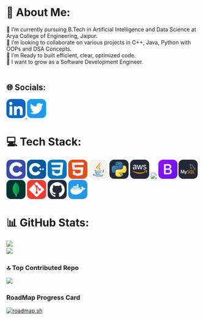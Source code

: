 # 💫 About Me:
🔭 I’m currently pursuing B.Tech in Artificial Intelligence and Data Science at Arya College of Engineering, Jaipur.<br>👯 I’m looking to collaborate on various projects in C++, Java, Python with OOPs and DSA Concepts.<br>🤝 I’m Ready to built efficient, clear, optimized code. <br>🌱 I want to grow as a Software Development Engineer.<br><br>


## 🌐 Socials:

<a href="https://www.linkedin.com/in/jatinsharma06">
  <img src="https://github.com/tandpfun/skill-icons/blob/main/icons/LinkedIn.svg?raw=true" width="50"/>
</a> <a href="https://x.com/JatinSh01960978">
  <img src="https://github.com/tandpfun/skill-icons/blob/main/icons/Twitter.svg?raw=true" width="50"/>
</a>



# 💻 Tech Stack:

<p>
  <img src="https://github.com/tandpfun/skill-icons/blob/main/icons/C.svg?raw=true" width="50" /> 
  <img src="https://github.com/tandpfun/skill-icons/blob/main/icons/CPP.svg?raw=true" width="50" /> 
  <img src="https://github.com/tandpfun/skill-icons/blob/main/icons/CSS.svg?raw=true" width="50" /> 
  <img src="https://github.com/tandpfun/skill-icons/blob/main/icons/HTML.svg?raw=true" width="50" /> 
  <img src="https://github.com/tandpfun/skill-icons/blob/main/icons/Java-Light.svg?raw=true" width="50" /> 
  <img src="https://github.com/tandpfun/skill-icons/blob/main/icons/Python-Dark.svg?raw=true" width="50" /> 
  <img src="https://github.com/tandpfun/skill-icons/blob/main/icons/AWS-Dark.svg?raw=true" width="50" /> 
  <img src="https://github.com/tandpfun/skill-icons/blob/main/icons/Anaconda-Dark.svg?raw=true" width="50" />     
  <img src="https://github.com/tandpfun/skill-icons/blob/main/icons/Bootstrap.svg?raw=true" width="50" /> 
  <img src="https://github.com/tandpfun/skill-icons/blob/main/icons/MySQL-Dark.svg?raw=true" width="50" /> 
  <img src="https://github.com/tandpfun/skill-icons/blob/main/icons/MongoDB.svg?raw=true" width="50" /> 
  <img src="https://github.com/tandpfun/skill-icons/blob/main/icons/Git.svg?raw=true" width="50" /> 
  <img src="https://github.com/tandpfun/skill-icons/blob/main/icons/Github-Dark.svg?raw=true" width="50" /> 
  <img src="https://github.com/tandpfun/skill-icons/blob/main/icons/Docker.svg?raw=true" width="50" /> 
</p>


# 📊 GitHub Stats:
![](https://nirzak-streak-stats.vercel.app/?user=Jatin-sharma-06&theme=slateorange&hide_border=false)<br/>
![](https://github-readme-stats.vercel.app/api/top-langs/?username=Jatin-sharma-06&theme=slateorange&hide_border=false&include_all_commits=true&count_private=false&layout=compact)

### 🔝 Top Contributed Repo
![](https://github-contributor-stats.vercel.app/api?username=Jatin-sharma-06&limit=5&theme=dark&combine_all_yearly_contributions=true)

### RoadMap Progress Card
[![roadmap.sh](https://roadmap.sh/card/tall/67b5d8c998abd86c996fd48b?variant=dark&roadmaps=computer-science%2Cjava)](https://roadmap.sh)

